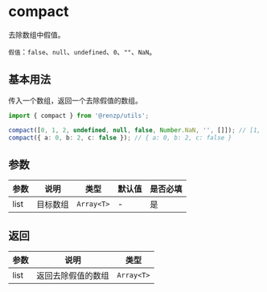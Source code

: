 # compact

去除数组中假值。

`假值`：`false`、`null`、`undefined`、`0`、`""`、`NaN`。

## 基本用法

传入一个数组，返回一个去除假值的数组。

```ts
import { compact } from '@renzp/utils';

compact([0, 1, 2, undefined, null, false, Number.NaN, '', []]); // [1, 2, []]
compact({ a: 0, b: 2, c: false }); // { a: 0, b: 2, c: false }
```

## 参数

| 参数 | 说明     | 类型       | 默认值 | 是否必填 |
| ---- | -------- | ---------- | ------ | -------- |
| list | 目标数组 | `Array<T>` | -      | 是       |

## 返回

| 参数 | 说明               | 类型       |
| ---- | ------------------ | ---------- |
| list | 返回去除假值的数组 | `Array<T>` |
